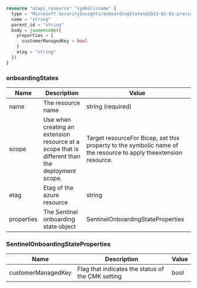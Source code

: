 ```terraform
resource "azapi_resource" "symbolicname" {
  type = "Microsoft.SecurityInsights/onboardingStates@2023-02-01-preview"
  name = "string"
  parent_id = "string"
  body = jsonencode({
    properties = {
      customerManagedKey = bool
    }
    etag = "string"
  })
}

```

### onboardingStates

| Name | Description | Value |
|-|-|-|
| name | The resource name | string (required) |
| scope | Use when creating an extension resource at a scope that is different than the deployment scope. | Target resourceFor Bicep, set this property to the symbolic name of the resource to apply theextension resource. |
| etag | Etag of the azure resource | string |
| properties | The Sentinel onboarding state object | SentinelOnboardingStateProperties |


### SentinelOnboardingStateProperties

| Name | Description | Value |
|-|-|-|
| customerManagedKey | Flag that indicates the status of the CMK setting | bool |


